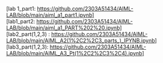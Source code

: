 [lab 1_part1: https://github.com/2303A51434/AIML-LAB/blob/main/aiml_a1_part1.ipynb]        
[lab1_part2: https://github.com/2303A51434/AIML-LAB/blob/main/aiml_a1_PART%202%20.ipynb]                   
[lab2_part(1,2,3) : https://github.com/2303A51434/AIML-LAB/blob/main/AIML_A2(1%2C2%2C3_parts_)_IPYNB.ipynb]         
[lab3_part(1,2,3): https://github.com/2303A51434/AIML-LAB/blob/main/AIML_A3_Pt(1%2C2%2C3%2C4).ipynb]    

